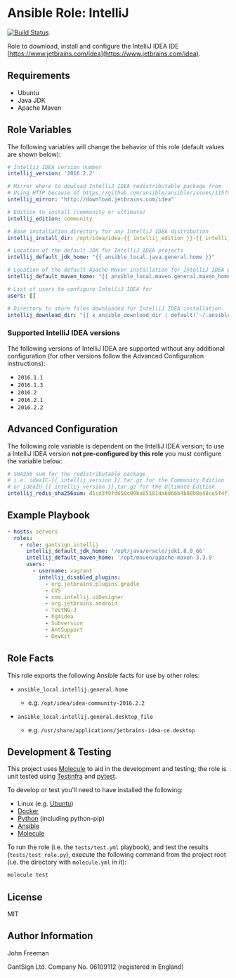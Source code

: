 Ansible Role: IntelliJ
======================

[![Build Status](https://travis-ci.org/gantsign/ansible-role-intellij.svg?branch=master)](https://travis-ci.org/gantsign/ansible-role-intellij)

Role to download, install and configure the IntelliJ IDEA IDE
[https://www.jetbrains.com/idea](https://www.jetbrains.com/idea).

Requirements
------------

* Ubuntu
* Java JDK
* Apache Maven

Role Variables
--------------

The following variables will change the behavior of this role (default values
are shown below):

```yaml
# IntelliJ IDEA version number
intellij_version: '2016.2.2'

# Mirror where to dowload IntelliJ IDEA redistributable package from
# Using HTTP because of https://github.com/ansible/ansible/issues/11579
intellij_mirror: "http://download.jetbrains.com/idea"

# Edition to install (community or ultimate)
intellij_edition: community

# Base installation directory for any IntelliJ IDEA distribution
intellij_install_dir: /opt/idea/idea-{{ intellij_edition }}-{{ intellij_version }}

# Location of the default JDK for IntelliJ IDEA projects
intellij_default_jdk_home: "{{ ansible_local.java.general.home }}"

# Location of the default Apache Maven installation for IntelliJ IDEA projects
intellij_default_maven_home: "{{ ansible_local.maven.general.maven_home }}"

# List of users to configure IntelliJ IDEA for
users: []

# Directory to store files downloaded for IntelliJ IDEA installation
intellij_download_dir: "{{ x_ansible_download_dir | default('~/.ansible/tmp/downloads') }}"
```

### Supported IntelliJ IDEA versions

The following versions of IntelliJ IDEA are supported without any additional
configuration (for other versions follow the Advanced Configuration
instructions):

* `2016.1.1`
* `2016.1.3`
* `2016.2`
* `2016.2.1`
* `2016.2.2`

Advanced Configuration
----------------------

The following role variable is dependent on the IntelliJ IDEA version; to use a
IntelliJ IDEA version **not pre-configured by this role** you must configure the
variable below:

```yaml
# SHA256 sum for the redistributable package
# i.e. ideaIC-{{ intellij_version }}.tar.gz for the Community Edition
# or ideaIU-{{ intellij_version }}.tar.gz for the Ultimate Edition
intellij_redis_sha256sum: d1cd3f9fd650c00ba85181da6d66b4b80b8e48ce5f4f15b5f4dc67453e96a179
```

Example Playbook
----------------

```yaml
- hosts: servers
  roles:
    - role: gantsign.intellij
      intellij_default_jdk_home: '/opt/java/oracle/jdk1.8.0_66'
      intellij_default_maven_home: '/opt/maven/apache-maven-3.3.9'
      users:
        - username: vagrant
          intellij_disabled_plugins:
            - org.jetbrains.plugins.gradle
            - CVS
            - com.intellij.uiDesigner
            - org.jetbrains.android
            - TestNG-J
            - hg4idea
            - Subversion
            - AntSupport
            - DevKit
```

Role Facts
----------

This role exports the following Ansible facts for use by other roles:


* `ansible_local.intellij.general.home`

    * e.g. `/opt/idea/idea-community-2016.2.2`
    
* `ansible_local.intellij.general.desktop_file`

    * e.g. `/usr/share/applications/jetbrains-idea-ce.desktop`

Development & Testing
---------------------

This project uses [Molecule](http://molecule.readthedocs.io/) to aid in the
development and testing; the role is unit tested using
[Testinfra](http://testinfra.readthedocs.io/) and
[pytest](http://docs.pytest.org/).

To develop or test you'll need to have installed the following:
* Linux (e.g. [Ubuntu](http://www.ubuntu.com/))
* [Docker](https://www.docker.com/)
* [Python](https://www.python.org/) (including python-pip)
* [Ansible](https://www.ansible.com/)
* [Molecule](http://molecule.readthedocs.io/)

To run the role (i.e. the `tests/test.yml` playbook), and test the results
(`tests/test_role.py`), execute the following command from the project root
(i.e. the directory with `molecule.yml` in it):

```bash
molecule test
```

License
-------

MIT

Author Information
------------------

John Freeman

GantSign Ltd.
Company No. 06109112 (registered in England)
